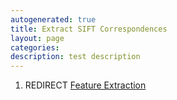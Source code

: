 ```yaml
---
autogenerated: true
title: Extract SIFT Correspondences
layout: page
categories: 
description: test description
---
```


1.  REDIRECT [Feature Extraction](Feature_Extraction)
